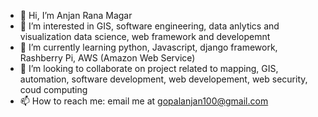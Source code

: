 - 👋 Hi, I’m Anjan Rana Magar
- 👀 I’m interested in GIS, software engineering, data anlytics and visualization data science, web framework and developemnt 
- 🌱 I’m currently learning python, Javascript, django framework, Rashberry Pi, AWS (Amazon Web Service)
- 💞️ I’m looking to collaborate on project related to mapping, GIS, automation, software development, web developement, web security, coud computing
- 📫 How to reach me: email me at gopalanjan100@gmail.com

<!---
AnjanRanaMagar/AnjanRanaMagar is a ✨ special ✨ repository because its `README.md` (this file) appears on your GitHub profile.
You can click the Preview link to take a look at your changes.
--->
